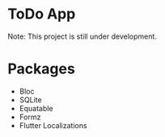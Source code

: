 # ToDo App

Note: This project is still under development.

# Packages
- Bloc
- SQLite 
- Equatable
- Formz
- Flutter Localizations

